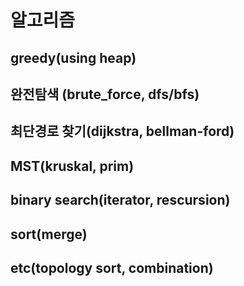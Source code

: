 # 알고리즘

## greedy(using heap)

## 완전탐색 (brute_force, dfs/bfs)

## 최단경로 찾기(dijkstra, bellman-ford)

## MST(kruskal, prim)

## binary search(iterator, rescursion)

## sort(merge)

## etc(topology sort, combination)
